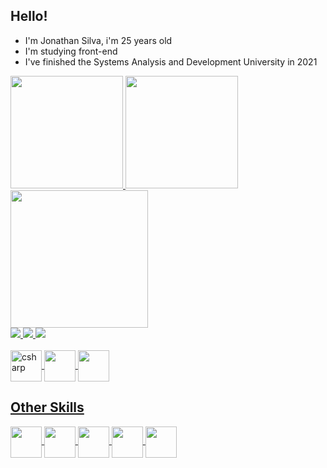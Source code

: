 ## Hello!
- I'm Jonathan Silva, i'm 25 years old
- I'm studying front-end
- I've finished the Systems Analysis and Development University in 2021




<div>
<a href="https://github.com/JohnSilva98">
<img height="180cm" src="https://github-readme-stats.vercel.app/api?username=JohnSilva98&show_icons=true&theme=dark">        
<img height="180cm" src="https://github-readme-stats.vercel.app/api/top-langs/?username=JohnSilva98&hide=TeX&layout=donut">
<img height="220cm" src="https://github-readme-stats.vercel.app/api/wakatime?username=SilvaJohn&v=2"
</div>



<div>
<a  href="mailto:jonathan.design16@outlook.com> target="_blank">
<img src="https://img.shields.io/badge/Microsoft_Outlook-0078D4?style=for-the-badge&logo=microsoft-outlook&logoColor=white">
<a href = "https://br.linkedin.com/in/jonathansilva98" target="_blank">
<img src = "https://img.shields.io/badge/LinkedIn-0077B5?style=for-the-badge&logo=linkedin&logoColor=white">
<a href = "https://www.facebook.com/johnjohnsons2" target="_blank">
<img src = "https://img.shields.io/badge/Facebook-1877F2?style=for-the-badge&logo=facebook&logoColor=white">
</div>


<div style="display: inline_block"><br>
<!-- img C# -->
<img align="center" alt="csharp" height="50" widht="40" src="https://cdn.jsdelivr.net/gh/devicons/devicon/icons/csharp/csharp-original.svg" />
<!-- img java -->
<img align="center" height="50" width="50" src = "https://cdn.jsdelivr.net/gh/devicons/devicon/icons/java/java-original.svg">
<!-- img python -->
<img align="center" height="50" width="50" src = "https://cdn.jsdelivr.net/gh/devicons/devicon/icons/python/python-original.svg" >

</div>

## Other Skills
<img src = "https://cdn.jsdelivr.net/gh/devicons/devicon/icons/windows8/windows8-original.svg" align="center" height="50" width="50">
</img>

<img src = "https://cdn.jsdelivr.net/gh/devicons/devicon/icons/ubuntu/ubuntu-plain.svg" align="center" height="50" width="50">
</img>

<img src = "https://cdn.jsdelivr.net/gh/devicons/devicon/icons/premierepro/premierepro-original.svg" align="center" height="50" width="50">
</img>

<img src = "https://cdn.jsdelivr.net/gh/devicons/devicon/icons/photoshop/photoshop-plain.svg" align="center" height="50" width="50">
</img>

<img src = "https://cdn.jsdelivr.net/gh/devicons/devicon/icons/illustrator/illustrator-plain.svg" align="center" height="50" width="50">
</img>

</div>
